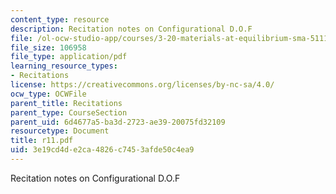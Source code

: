 ```yaml
---
content_type: resource
description: Recitation notes on Configurational D.O.F
file: /ol-ocw-studio-app/courses/3-20-materials-at-equilibrium-sma-5111-fall-2003/3e19cd4de2ca4826c7453afde50c4ea9_r11.pdf
file_size: 106958
file_type: application/pdf
learning_resource_types:
- Recitations
license: https://creativecommons.org/licenses/by-nc-sa/4.0/
ocw_type: OCWFile
parent_title: Recitations
parent_type: CourseSection
parent_uid: 6d4677a5-ba3d-2723-ae39-20075fd32109
resourcetype: Document
title: r11.pdf
uid: 3e19cd4d-e2ca-4826-c745-3afde50c4ea9
---
```

Recitation notes on Configurational D.O.F